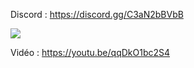 Discord : https://discord.gg/C3aN2bBVbB

<img src="https://i.imgur.com/L9SyLQZm.jpg">

Vidéo : https://youtu.be/qqDkO1bc2S4
